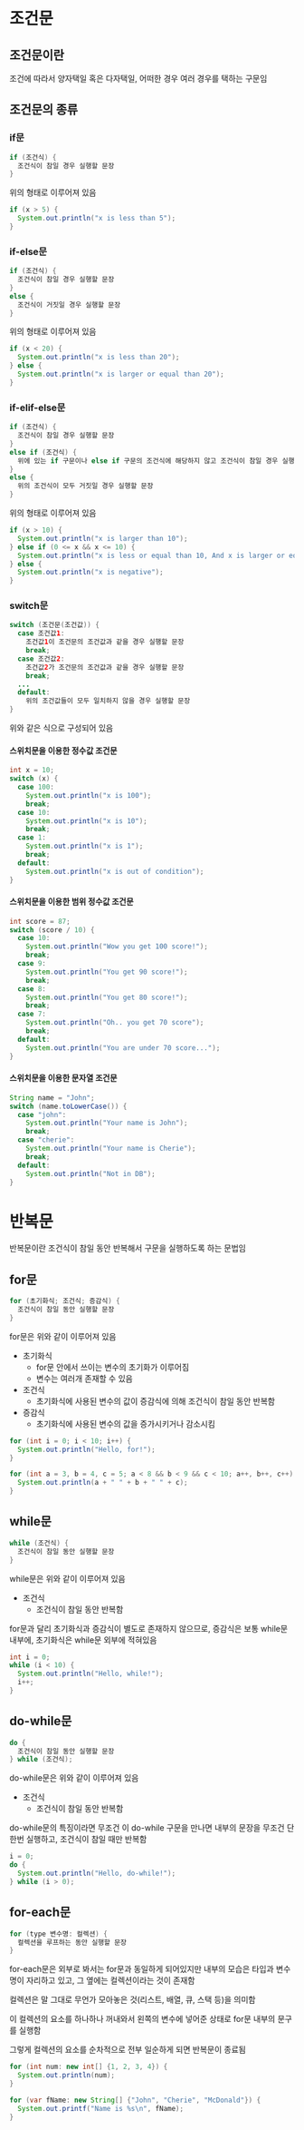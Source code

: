 # 조건문

## 조건문이란

조건에 따라서 양자택일 혹은 다자택일, 어떠한 경우 여러 경우를 택하는 구문임

## 조건문의 종류

### if문

```Java
if (조건식) {
  조건식이 참일 경우 실행할 문장
}
```

위의 형태로 이루어져 있음

```Java
if (x > 5) {
  System.out.println("x is less than 5");
}
```

### if-else문

```Java
if (조건식) {
  조건식이 참일 경우 실행할 문장
}
else {
  조건식이 거짓일 경우 실행할 문장
}
```

위의 형태로 이루어져 있음

```Java
if (x < 20) {
  System.out.println("x is less than 20");
} else {
  System.out.println("x is larger or equal than 20");
}
```

### if-elif-else문

```Java
if (조건식) {
  조건식이 참일 경우 실행할 문장
}
else if (조건식) {
  위에 있는 if 구문이나 else if 구문의 조건식에 해당하지 않고 조건식이 참일 경우 실행할 문장
}
else {
  위의 조건식이 모두 거짓일 경우 실행할 문장
}
```

위의 형태로 이루어져 있음

```Java
if (x > 10) {
  System.out.println("x is larger than 10");
} else if (0 <= x && x <= 10) {
  System.out.println("x is less or equal than 10, And x is larger or equal than 0");
} else {
  System.out.println("x is negative");
}
```

### switch문

```Java
switch (조건문(조건값)) {
  case 조건값1:
    조건값1이 조건문의 조건값과 같을 경우 실행할 문장
    break;
  case 조건값2:
    조건값2가 조건문의 조건값과 같을 경우 실행할 문장
    break;
  ...
  default:
    위의 조건값들이 모두 일치하지 않을 경우 실행할 문장
}
```

위와 같은 식으로 구성되어 있음

#### 스위치문을 이용한 정수값 조건문

```Java
int x = 10;
switch (x) {
  case 100:
    System.out.println("x is 100");
    break;
  case 10:
    System.out.println("x is 10");
    break;
  case 1:
    System.out.println("x is 1");
    break;
  default:
    System.out.println("x is out of condition");
}
```

#### 스위치문을 이용한 범위 정수값 조건문

```Java
int score = 87;
switch (score / 10) {
  case 10:
    System.out.println("Wow you get 100 score!");
    break;
  case 9:
    System.out.println("You get 90 score!");
    break;
  case 8:
    System.out.println("You get 80 score!");
    break;
  case 7:
    System.out.println("Oh.. you get 70 score");
    break;
  default:
    System.out.println("You are under 70 score...");
}
```

#### 스위치문을 이용한 문자열 조건문

```Java
String name = "John";
switch (name.toLowerCase()) {
  case "john":
    System.out.println("Your name is John");
    break;
  case "cherie":
    System.out.println("Your name is Cherie");
    break;
  default:
    System.out.println("Not in DB");
}

```

# 반복문

반복문이란 조건식이 참일 동안 반복해서 구문을 실행하도록 하는 문법임

## for문

```Java
for (초기화식; 조건식; 증감식) {
  조건식이 참일 동안 실행할 문장
}
```

for문은 위와 같이 이루어져 있음

 - 초기화식
   - for문 안에서 쓰이는 변수의 초기화가 이루어짐
   - 변수는 여러개 존재할 수 있음
 - 조건식
   - 초기화식에 사용된 변수의 값이 증감식에 의해 조건식이 참일 동안 반복함
 - 증감식
   - 초기화식에 사용된 변수의 값을 증가시키거나 감소시킴

```Java
for (int i = 0; i < 10; i++) {
  System.out.println("Hello, for!");
}

for (int a = 3, b = 4, c = 5; a < 8 && b < 9 && c < 10; a++, b++, c++) {
  System.out.println(a + " " + b + " " + c);
}
```

## while문

```Java
while (조건식) {
  조건식이 참일 동안 실행할 문장
}
```

while문은 위와 같이 이루어져 있음

 - 조건식
   - 조건식이 참일 동안 반복함

for문과 달리 초기화식과 증감식이 별도로 존재하지 않으므로, 증감식은 보통 while문 내부에, 초기화식은 while문 외부에 적혀있음

```Java
int i = 0;
while (i < 10) {
  System.out.println("Hello, while!");
  i++;
}
```

## do-while문

```Java
do {
  조건식이 참일 동안 실행할 문장
} while (조건식);
```

do-while문은 위와 같이 이루어져 있음

 - 조건식
   - 조건식이 참일 동안 반복함

do-while문의 특징이라면 무조건 이 do-while 구문을 만나면 내부의 문장을 무조건 단 한번 실행하고, 조건식이 참일 때만 반복함

```Java
i = 0;
do {
  System.out.println("Hello, do-while!");
} while (i > 0);
```

## for-each문

```Java
for (type 변수명: 컬렉션) {
  컬렉션을 루프하는 동안 실행할 문장
}
```

for-each문은 외부로 봐서는 for문과 동일하게 되어있지만 내부의 모습은 타입과 변수명이 자리하고 있고, 그 옆에는 컬렉션이라는 것이 존재함

컬렉션은 말 그대로 무언가 모아놓은 것(리스트, 배열, 큐, 스택 등)을 의미함

이 컬렉션의 요소를 하나하나 꺼내와서 왼쪽의 변수에 넣어준 상태로 for문 내부의 문구를 실행함

그렇게 컬렉션의 요소를 순차적으로 전부 일순하게 되면 반복문이 종료됨

```Java
for (int num: new int[] {1, 2, 3, 4}) {
  System.out.println(num);
}
```

```Java
for (var fName: new String[] {"John", "Cherie", "McDonald"}) {
  System.out.printf("Name is %s\n", fName);
}
```